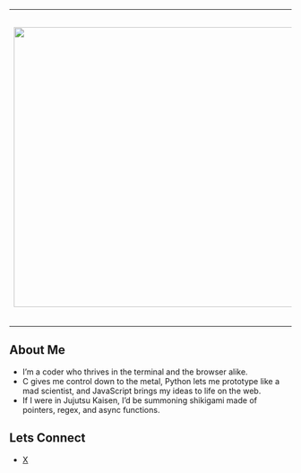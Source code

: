 <table>
    <tr>
        <td>
            <img src="https://i.pinimg.com/originals/7f/87/2a/7f872a820881704a93ac97aff420ae24.gif" height="auto" width="500px" />
        </td>
        <td style="width:50%">
            <h3>"I am fl0wstate... Megumi is just me in the JJK universe."</h3>
            <p>I live for the grind of coding—whether it’s the raw power of C, the sleek flexibility of Python, or the wild chaos of JavaScript. <br/>Welcome to my domain, where logic flows like cursed energy.</p>
        </td>
    </tr>
</table>

## About Me
- I’m a coder who thrives in the terminal and the browser alike. 
- C gives me control down to the metal, Python lets me prototype like a mad scientist, and JavaScript brings my ideas to life on the web. 
- If I were in Jujutsu Kaisen, I’d be summoning shikigami made of pointers, regex, and async functions.


## Lets Connect
- [X](https://x.com/k_flowstate)
